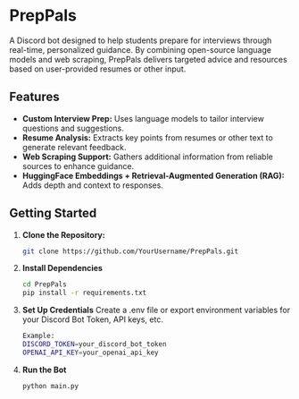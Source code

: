 # PrepPals

A Discord bot designed to help students prepare for interviews through real-time, personalized guidance. By combining open-source language models and web scraping, PrepPals delivers targeted advice and resources based on user-provided resumes or other input.

## Features
- **Custom Interview Prep:** Uses language models to tailor interview questions and suggestions.
- **Resume Analysis:** Extracts key points from resumes or other text to generate relevant feedback.
- **Web Scraping Support:** Gathers additional information from reliable sources to enhance guidance.
- **HuggingFace Embeddings + Retrieval-Augmented Generation (RAG):** Adds depth and context to responses.

## Getting Started

1. **Clone the Repository:**
   ```bash
   git clone https://github.com/YourUsername/PrepPals.git

2. **Install Dependencies**
   ```bash
   cd PrepPals
   pip install -r requirements.txt

4. **Set Up Credentials**
   Create a .env file or export environment variables for your Discord Bot Token, API keys, etc.
   ```bash
   Example:
   DISCORD_TOKEN=your_discord_bot_token
   OPENAI_API_KEY=your_openai_api_key

5. **Run the Bot**
   ```bash
   python main.py



